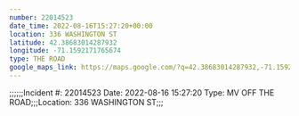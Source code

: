 ```yaml
---
number: 22014523
date_time: 2022-08-16T15:27:20+00:00
location: 336 WASHINGTON ST
latitude: 42.38683014287932
longitude: -71.1592171765674
type: THE ROAD
google_maps_link: https://maps.google.com/?q=42.38683014287932,-71.1592171765674
---
```


;;;;;;Incident #: 22014523  Date: 2022-08-16 15:27:20   Type: MV OFF THE ROAD;;;Location: 336 WASHINGTON ST;;;
